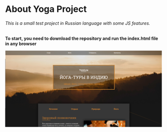 # About Yoga Project
###### This is a small test project in Russian language with some JS features.


**To start, you need to download the repository and run the index.html file in any browser** 


![Yoga Main](https://github.com/YevheniiBrodovskyii/yoga/blob/main/img/yoga_prewatch.png)
